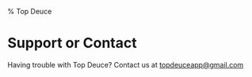 % Top Deuce

# Support or Contact

Having trouble with Top Deuce? Contact us at topdeuceapp@gmail.com
